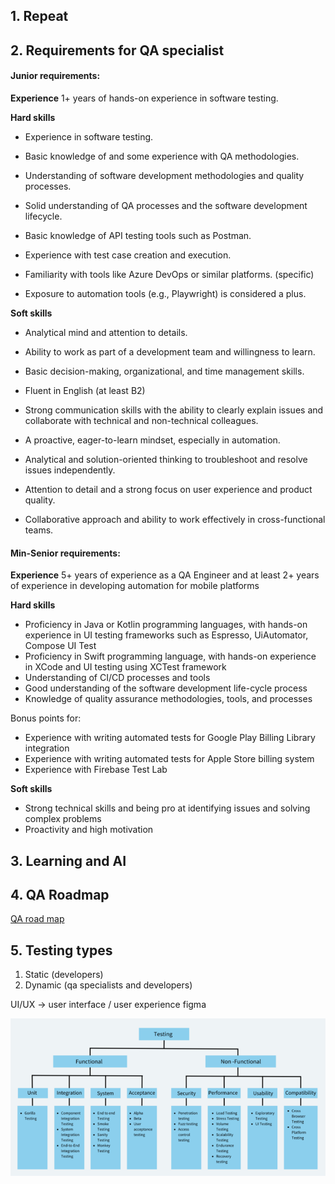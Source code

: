## 1. Repeat
## 2. Requirements for QA specialist

#### Junior requirements:  

**Experience**
1+ years of hands-on experience in software testing.

**Hard skills**
* Experience in software testing.
* Basic knowledge of and some experience with QA methodologies. 
* Understanding of software development methodologies and quality processes.

* Solid understanding of QA processes and the software development lifecycle.
* Basic knowledge of API testing tools such as Postman.
* Experience with test case creation and execution.
* Familiarity with tools like Azure DevOps or similar platforms. (specific)
* Exposure to automation tools (e.g., Playwright) is considered a plus.

**Soft skills**
* Analytical mind and attention to details.
* Ability to work as part of a development team and willingness to learn.
* Basic decision-making, organizational, and time management skills. 
* Fluent in English (at least B2)
  
* Strong communication skills with the ability to clearly explain issues and collaborate with technical and non-technical colleagues.
* A proactive, eager-to-learn mindset, especially in automation.
* Analytical and solution-oriented thinking to troubleshoot and resolve issues independently.
* Attention to detail and a strong focus on user experience and product quality.
* Collaborative approach and ability to work effectively in cross-functional teams.


#### Min-Senior requirements: 

**Experience**
5+ years of experience as a QA Engineer and at least 2+ years of experience in developing automation for mobile platforms

**Hard skills**
* Proficiency in Java or Kotlin programming languages, with hands-on experience in UI testing frameworks such as Espresso, UiAutomator, Compose UI Test
* Proficiency in Swift programming language, with hands-on experience in XCode and UI testing using XCTest framework
* Understanding of CI/CD processes and tools
* Good understanding of the software development life-cycle process
* Knowledge of quality assurance methodologies, tools, and processes


Bonus points for:
* Experience with writing automated tests for Google Play Billing Library integration
* Experience with writing automated tests for Apple Store billing system
* Experience with Firebase Test Lab
  
**Soft skills**
* Strong technical skills and being pro at identifying issues and solving complex problems
* Proactivity and high motivation


## 3. Learning and AI
## 4. QA Roadmap
[QA road map](https://roadmap.sh/qa)

## 5. Testing types

1. Static (developers)
2. Dynamic (qa specialists and developers)

UI/UX -> user interface / user experience 
figma

![](/pictures/testing_types.png)